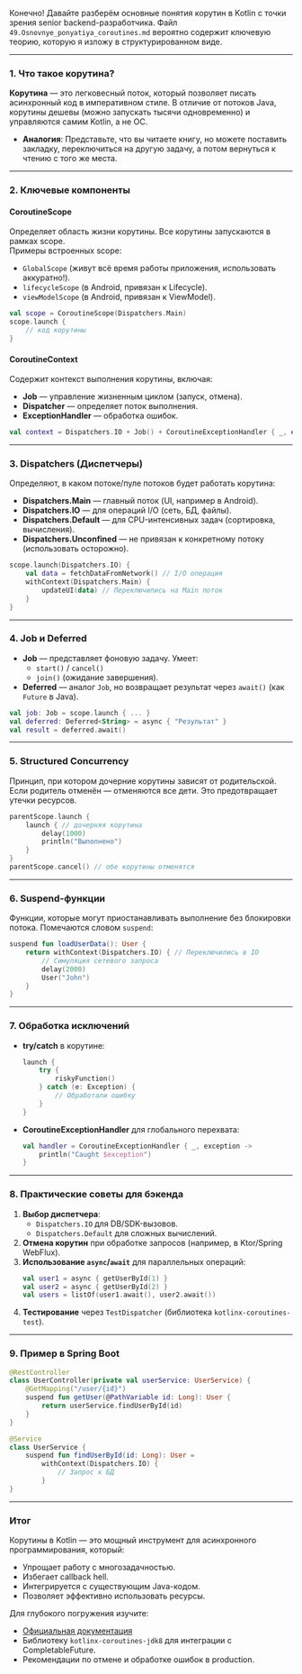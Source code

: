 Конечно! Давайте разберём основные понятия корутин в Kotlin с точки зрения senior backend-разработчика. Файл `49.Osnovnye_ponyatiya_coroutines.md` вероятно содержит ключевую теорию, которую я изложу в структурированном виде.

---

### **1. Что такое корутина?**
**Корутина** — это легковесный поток, который позволяет писать асинхронный код в императивном стиле. В отличие от потоков Java, корутины дешевы (можно запускать тысячи одновременно) и управляются самим Kotlin, а не ОС.
- **Аналогия**: Представьте, что вы читаете книгу, но можете поставить закладку, переключиться на другую задачу, а потом вернуться к чтению с того же места.

---

### **2. Ключевые компоненты**
#### **CoroutineScope**
Определяет область жизни корутины. Все корутины запускаются в рамках scope.  
Примеры встроенных scope:
- `GlobalScope` (живут всё время работы приложения, использовать аккуратно!).
- `lifecycleScope` (в Android, привязан к Lifecycle).
- `viewModelScope` (в Android, привязан к ViewModel).

```kotlin
val scope = CoroutineScope(Dispatchers.Main)
scope.launch {
    // код корутины
}
```

#### **CoroutineContext**
Содержит контекст выполнения корутины, включая:
- **Job** — управление жизненным циклом (запуск, отмена).
- **Dispatcher** — определяет поток выполнения.
- **ExceptionHandler** — обработка ошибок.

```kotlin
val context = Dispatchers.IO + Job() + CoroutineExceptionHandler { _, e -> ... }
```

---

### **3. Dispatchers (Диспетчеры)**
Определяют, в каком потоке/пуле потоков будет работать корутина:
- **Dispatchers.Main** — главный поток (UI, например в Android).
- **Dispatchers.IO** — для операций I/O (сеть, БД, файлы).
- **Dispatchers.Default** — для CPU-интенсивных задач (сортировка, вычисления).
- **Dispatchers.Unconfined** — не привязан к конкретному потоку (использовать осторожно).

```kotlin
scope.launch(Dispatchers.IO) {
    val data = fetchDataFromNetwork() // I/O операция
    withContext(Dispatchers.Main) {
        updateUI(data) // Переключились на Main поток
    }
}
```

---

### **4. Job и Deferred**
- **Job** — представляет фоновую задачу. Умеет:
    - `start()` / `cancel()`
    - `join()` (ожидание завершения).
- **Deferred** — аналог `Job`, но возвращает результат через `await()` (как `Future` в Java).

```kotlin
val job: Job = scope.launch { ... }
val deferred: Deferred<String> = async { "Результат" }
val result = deferred.await()
```

---

### **5. Structured Concurrency**
Принцип, при котором дочерние корутины зависят от родительской. Если родитель отменён — отменяются все дети. Это предотвращает утечки ресурсов.

```kotlin
parentScope.launch {
    launch { // дочерняя корутина
        delay(1000)
        println("Выполнено")
    }
}
parentScope.cancel() // обе корутины отменятся
```

---

### **6. Suspend-функции**
Функции, которые могут приостанавливать выполнение без блокировки потока. Помечаются словом `suspend`:
```kotlin
suspend fun loadUserData(): User {
    return withContext(Dispatchers.IO) { // Переключились в IO
        // Симуляция сетевого запроса
        delay(2000)
        User("John")
    }
}
```

---

### **7. Обработка исключений**
- **try/catch** в корутине:
  ```kotlin
  launch {
      try {
          riskyFunction()
      } catch (e: Exception) {
          // Обработали ошибку
      }
  }
  ```
- **CoroutineExceptionHandler** для глобального перехвата:
  ```kotlin
  val handler = CoroutineExceptionHandler { _, exception ->
      println("Caught $exception")
  }
  ```

---

### **8. Практические советы для бэкенда**
1. **Выбор диспетчера**:
    - `Dispatchers.IO` для DB/SDK-вызовов.
    - `Dispatchers.Default` для сложных вычислений.
2. **Отмена корутин** при обработке запросов (например, в Ktor/Spring WebFlux).
3. **Использование `async`/`await`** для параллельных операций:
   ```kotlin
   val user1 = async { getUserById(1) }
   val user2 = async { getUserById(2) }
   val users = listOf(user1.await(), user2.await())
   ```
4. **Тестирование** через `TestDispatcher` (библиотека `kotlinx-coroutines-test`).

---

### **9. Пример в Spring Boot**
```kotlin
@RestController
class UserController(private val userService: UserService) {
    @GetMapping("/user/{id}")
    suspend fun getUser(@PathVariable id: Long): User {
        return userService.findUserById(id)
    }
}

@Service
class UserService {
    suspend fun findUserById(id: Long): User = 
        withContext(Dispatchers.IO) {
            // Запрос к БД
        }
}
```

---

### **Итог**
Корутины в Kotlin — это мощный инструмент для асинхронного программирования, который:
- Упрощает работу с многозадачностью.
- Избегает callback hell.
- Интегрируется с существующим Java-кодом.
- Позволяет эффективно использовать ресурсы.

Для глубокого погружения изучите:
- [Официальная документация](https://kotlinlang.org/docs/coroutines-guide.html)
- Библиотеку `kotlinx-coroutines-jdk8` для интеграции с CompletableFuture.
- Рекомендации по отмене и обработке ошибок в production.
